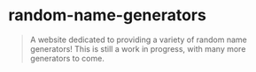 # random-name-generators

> A website dedicated to providing a variety of random name generators! This is still a work in progress, with many more generators to come.
